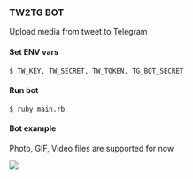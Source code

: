 ### TW2TG BOT

Upload media from tweet to Telegram

#### Set ENV vars
`$ TW_KEY, TW_SECRET, TW_TOKEN, TG_BOT_SECRET`

#### Run bot
`$ ruby main.rb`

#### Bot example

Photo, GIF, Video files are supported for now

![](https://i.postimg.cc/BZc70zhN/Screen-Shot-2021-05-11-at-11-07-46-PM.png)
